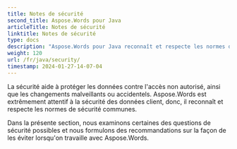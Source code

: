 ```yaml
---
title: Notes de sécurité
second_title: Aspose.Words pour Java
articleTitle: Notes de sécurité
linktitle: Notes de sécurité
type: docs
description: "Aspose.Words pour Java reconnaît et respecte les normes de sécurité communes pour assurer un niveau élevé de sécurité des données. Examiner les questions de sécurité possibles et les recommandations sur la façon de les éviter."
weight: 120
url: /fr/java/security/
timestamp: 2024-01-27-14-07-04
---
```


La sécurité aide à protéger les données contre l'accès non autorisé, ainsi que les changements malveillants ou accidentels. Aspose.Words est extrêmement attentif à la sécurité des données client, donc, il reconnaît et respecte les normes de sécurité communes.

Dans la présente section, nous examinons certaines des questions de sécurité possibles et nous formulons des recommandations sur la façon de les éviter lorsqu'on travaille avec Aspose.Words.
